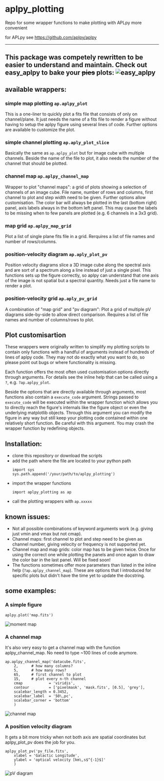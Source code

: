 # aplpy_plotting
Repo for some wrapper functions to make plotting with APLpy more convenient

for APLpy see https://github.com/aplpy/aplpy


---
This package was competely rewritten to be easier to understand and maintain.
Check out easy_aplpy to bake your ~~pies~~ plots: ![easy_aplpy](https://github.com/GiantMolecularCloud/easy_aplpy)
---


## available wrappers:

### simple map plotting `ap.aplpy_plot`
This is a one-liner to quickly plot a fits file that consists of only on channel/plane. It just needs the name of a fits file to render a figure without having to setup the aplpy figure using several lines of code. Further options are available to customize the plot.

### simple channel plotting `ap.aply_plot_slice`
Basically the same as `ap.aplpy_plot` but for image cube with multiple channels. Beside the name of the file to plot, it also needs the number of the channel that should be plotted.

### channel map `ap.aplpy_channel_map`
Wrapper to plot "channel maps": a grid of plots showing a selection of channels of an image cube. File name, number of rows and columns, first channel to plot and step width need to be given. Further options allow customisation.
The color bar will always be plotted in the last (bottom right) panel, axis labels always in the bottom left panel. This may cause the labels to be missing when to few panels are plotted (e.g. 6 channels in a 3x3 grid).

### map grid `ap.aplpy_map_grid`
Plot a list of single plane fits file in a grid. Rerquires a list of file names and number of rows/columns.

### position-velocity diagram `ap.aply_plot_pv`
Position velocity diagrams slice a 3D image cube along the spectral axis and are sort of a spectrum along a line instead of just a single pixel. This functions sets up the figure correctly, so aplpy can understand that one axis of the image is not spatial but a spectral quantity. Needs just a file name to render a plot.

### position-velocity grid `ap.aply_pv_grid`
A combination of "map grid" and "pv diagram": Plot a grid of multiple pV diagrams side-by-side to allow direct comparison. Requires a list of file names and number of columns/rows to plot.

## Plot customisartion
These wrappers were originally written to simplify my plotting scripts to contain only functions with a handful of arguments instead of hundreds of lines of aplpy code. They may not do exactly what you want to do, so please point out bugs or where functionality is missing.

Each function offers the most often used customisation options directly through arguments. For details see the inline help that can be called using a `?`, e.g. `?ap.aplpy_plot`.

Beside the options that are directly available through arguments, most functions also contain a `execute_code` argument. Strings passed to `execute_code` will be executed within the wrapper function which allows you to directly reach the figure's internals like the figure object or even the underlying matplotlib objects. Through this argument you can modify the figure in any way but still keep your plotting code contained within one relatively short function.
Be careful with this argument. You may crash the wrapper function by redefining objects.


## Installation:
- clone this repository or download the scripts
- add the path where the file are located to your python path
    ```
    import sys
    sys.path.append('/your/path/to/aplpy_plotting')
    ```
- import the wrapper functions
    ```
    import aplpy_plotting as ap
    ```
- call the plotting wrappers with `ap.xxxxx`

## known issues:
- Not all possible combinations of keyword arguments work (e.g. giving just vmin and vmax but not cmap).
- Channel maps: first channel to plot and step need to be given as channel number, giving velocity or frequency is not supported yet.
- Channel map and map grids: color map has to be given twice. Once for using the correct one while plotting the panels and once again to draw the color bar in the last panel. Will be fixed soon!
- The functions sometimes offer more parameters than listed in the inline help (`?ap.aplpy_channel_map`). These are options that I introduced for specific plots but didn't have the time yet to update the docstring.

## some examples:

### A simple figure
```
aplpy.plot('map.fits')
```
![moment map](http://www2.mpia-hd.mpg.de/homes/krieger/images/SWAG_moment_map.png)

### A channel map
It's also very easy to get a channel map with the function aplpy_channel_map. No need to type ~100 lines of code anymore.
```
ap.aplpy_channel_map('datacube.fits',
    2,      # how many columns?
    5,      # how many rows?
    65,     # first channel to plot
    15,     # plot every n-th channel
    cmap            = 'viridis',
    contour         = ['pixelmask', 'mask.fits', [0.5], 'grey'],
    scalebar_length = 0.3452,
    scalebar_label  = '50\,pc',
    scalebar_corner = 'bottom'
    )
```
![channel map](http://www2.mpia-hd.mpg.de/homes/krieger/images/SWAG_channelmap.png)

### A position velocity diagram
It gets a bit more tricky when not both axis are spatial coordinates but aplpy_plot_pv does the job for you.
```
aplpy_plot_pv('pv_file.fits',
    xlabel = 'Galactic Longitude',
    ylabel = 'optical velocity [km\,s$^{-1}$]'
    )
```
![pV diagram](http://www2.mpia-hd.mpg.de/homes/krieger/images/SWAG_pV-l.png)
